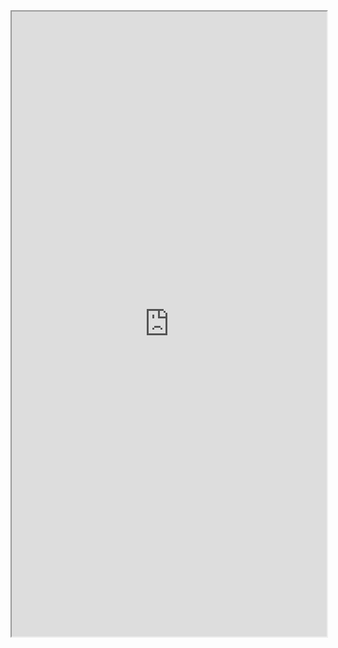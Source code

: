 <iframe width="100%" height="1000px" src="https://embed.plnkr.co/FCTlq2jFZdXX7tlsehrs/?show=preview&sidebar=none&deferRun"></iframe>